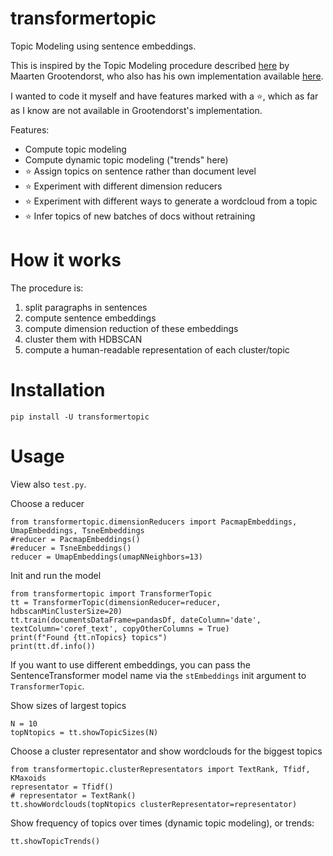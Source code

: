 # transformertopic
Topic Modeling using sentence embeddings. 

This is inspired by the Topic Modeling procedure described [here](https://towardsdatascience.com/topic-modeling-with-bert-779f7db187e6) by Maarten Grootendorst, who also has his own implementation available 
[here](https://github.com/MaartenGr/BERTopic). 

I wanted to code it myself and have features marked with a ⭐, which as far as I know are not available in Grootendorst's implementation.

Features:
- Compute topic modeling 
- Compute dynamic topic modeling ("trends" here)
- ⭐ Assign topics on sentence rather than document level
- ⭐ Experiment with different dimension reducers
- ⭐ Experiment with different ways to generate a wordcloud from a topic
- ⭐ Infer topics of new batches of docs without retraining

# How it works

The procedure is: 

1. split paragraphs in sentences
2. compute sentence embeddings
3. compute dimension reduction of these embeddings
4. cluster them with HDBSCAN
5. compute a human-readable representation of each cluster/topic


# Installation

    pip install -U transformertopic

# Usage
View also `test.py`.

Choose a reducer

    from transformertopic.dimensionReducers import PacmapEmbeddings, UmapEmbeddings, TsneEmbeddings
    #reducer = PacmapEmbeddings()
    #reducer = TsneEmbeddings()
    reducer = UmapEmbeddings(umapNNeighbors=13)

Init and run the model

    from transformertopic import TransformerTopic
    tt = TransformerTopic(dimensionReducer=reducer, hdbscanMinClusterSize=20)
    tt.train(documentsDataFrame=pandasDf, dateColumn='date', textColumn='coref_text', copyOtherColumns = True)
    print(f"Found {tt.nTopics} topics")
    print(tt.df.info())

If you want to use different embeddings, you can pass the SentenceTransformer model name via the `stEmbeddings` init argument to `TransformerTopic`. 

Show sizes of largest topics

    N = 10
    topNtopics = tt.showTopicSizes(N)


Choose a cluster representator and show wordclouds for the biggest topics

    from transformertopic.clusterRepresentators import TextRank, Tfidf, KMaxoids
    representator = Tfidf()
    # representator = TextRank()
    tt.showWordclouds(topNtopics clusterRepresentator=representator)

Show frequency of topics over times (dynamic topic modeling), or trends:

    tt.showTopicTrends()
